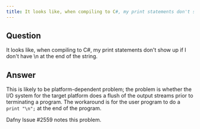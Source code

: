 ```yaml
---
title: It looks like, when compiling to C#, my print statements don't show up if I don't have \n at the end of the string.
---
```


## Question

It looks like, when compiling to C#, my print statements don't show up if I don't have \n at the end of the string.

## Answer

This is likely to be platform-dependent problem; the problem is whether the I/O system for the target platform does a flush of the output streams prior to terminating a program. The workaround is for the user program to do a `print "\n";` at the end of the program.

Dafny Issue #2559 notes this problem.
